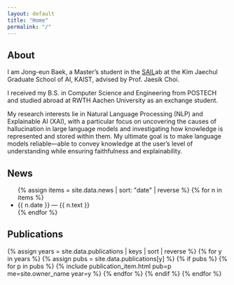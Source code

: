 ```yaml
---
layout: default
title: "Home"
permalink: "/"
---
```


<section id="about">
  <h2>About</h2>
  <p>
    I am Jong-eun Baek, a Master’s student in the <a href="https://sailab.kaist.ac.kr/" target="_blank" rel="noopener noreferrer">SAIL</a>ab at the Kim Jaechul Graduate School of AI, KAIST, advised by Prof. Jaesik Choi.
  </p>
  <p>
    I received my B.S. in Computer Science and Engineering from POSTECH and studied abroad at RWTH Aachen University as an exchange student.
  </p>
  <p>
    My research interests lie in Natural Language Processing (NLP) and Explainable AI (XAI), with a particular focus on uncovering the causes of hallucination in large language models and investigating how knowledge is represented and stored within them. My ultimate goal is to make language models reliable—able to convey knowledge at the user’s level of understanding while ensuring faithfulness and explainability.

  </p>
</section>

<section id="news">
  <h2>News</h2>
  <ul class="news">
    {% assign items = site.data.news | sort: "date" | reverse %}
    {% for n in items %}
      <li><span class="news-date">{{ n.date }}</span> — <span class="news-text">{{ n.text }}</span></li>
    {% endfor %}
  </ul>
</section>

<section id="publications">
  <h2>Publications</h2>
  {% assign years = site.data.publications | keys | sort | reverse %}
  {% for y in years %}
    {% assign pubs = site.data.publications[y] %}
    {% if pubs %}
      {% for p in pubs %}
        {% include publication_item.html pub=p me=site.owner_name year=y %}
      {% endfor %}
    {% endif %}
  {% endfor %}
</section>
